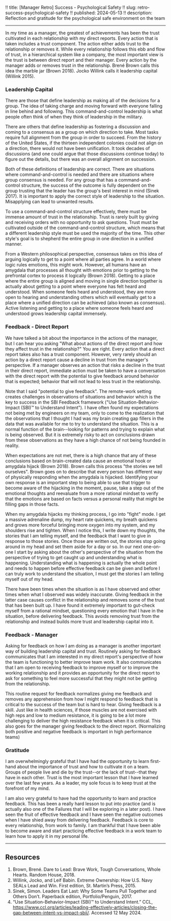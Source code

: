 !! title: [Manager Retro] Success - Psychological Safety 
!! slug: retro-success-psychological-safety
!! published: 2024-05-13
!! description: Reflection and gratitude for the psychological safe environment on the team

---

In my time as a manager, the greatest of achievements has been the trust cultivated in each
relationship with my direct reports. Every action that is taken includes a trust component. The
action either adds trust to the relationship or removes it. While every relationship follows this
ebb and flow of trust, in a hierarchical system like a company, the most important view is the trust
is between direct report and their manager. Every action by the manager adds or removes trust in the
relationship. Brené Brown calls this idea the marble jar (Brown 2018). Jocko Willink calls it
leadership capital (Willink 2015). 


### Leadership Capital

There are those that define leadership as making all of the decisions for a group. The idea of
taking charge and moving forward with everyone falling in line behind and following. This
command-and-control leadership is what people often think of when they think of leadership in the
military.

There are others that define leadership as fostering a discussion and coming to a consensus as a
group on which direction to take. Most tasks require full alignment from the group in order to
succeed. From the history of the United States, if the thirteen independent colonies could not align
on a direction, there would not have been unification. It took decades of discussions (and one could
argue that those discussions continue today) to figure out the details, but there was an overall
alignment on succession.

Both of these definitions of leadership are correct. There are situations where command-and-control
is needed and there are situations where group consensus is needed. For any group that has a
command-and-control structure, the success of the outcome is fully dependent on the group trusting
that the leader has the group's best interest in mind (Sinek 2017). It is important to apply the
correct style of leadership to the situation. Misapplying can lead to unwanted results.

To use a command-and-control structure effectively, there must be immense amount of trust in the
relationship. Trust is rarely built by giving and receiving orders with no opportunity to ask
questions. Trust must be cultivated outside of the command-and-control structure, which means that a
different leadership style must be used the majority of the time. This other style's goal is to
shepherd the entire group in one direction in a unified manner.

From a Western philosophical perspective, consensus takes on this idea of arguing logically to get
to a point where all parties agree. In a world where logic rules emotions, this might work. However,
all humans have an amygdala that processes all thought with emotions prior to getting to the
prefrontal cortex to process it logically (Brown 2018). Getting to a place where the entire group is
aligned and moving in single direction together is actually about getting to a point where everyone
has felt heard and understood. When someone feels heard and understood, they are more open to
hearing and understanding others which will eventually get to a place where a unified direction can
be achieved (also known as consensus). Active listening and getting to a place where someone feels
heard and understood grows leadership capital immensely. 


### Feedback - Direct Report

We have talked a bit about the importance in the actions of the manager, but I can hear you asking
"What about actions of the direct report and how they affect trust in the relationship?" You are
right. Every action that a direct report takes also has a trust component. However, very rarely
should an action by a direct report cause a decline in trust from the manager's perspective. If a
manager observes an action that risks a decline in the trust in their direct report, immediate
action must be taken to have a conversation with the direct report with the potential to give
feedback around behavior that is expected; behavior that will not lead to less trust in the
relationship.

Note that I said "potential to give feedback". The remote-work setting creates challenges in
observations of situations and behavior which is the key to success in the SBI Feedback framework
("Use Situation-Behavior-Impact (SBI)™ to Understand Intent"). I have often found my expectations
not being met by engineers on my team, only to come to the realization that the observations that I
thought I had was my brain creating gap fillers in the data that was available for me to try to
understand the situation. This is a normal function of the brain--looking for patterns and trying to
explain what is being observed. But it is extremely risky to act on conclusions drawn from these
observations as they have a high chance of not being founded in reality. 

When expectations are not met, there is a high chance that any of these conclusions based on
brain-created data cause an emotional hook or amygdala hijack (Brown 2018). Brown calls this process
"the stories we tell ourselves". Brown goes on to describe that every person has different way of
physically responding when the amygdala is hijacked. Identifying your own response is an important
step to being able to use that trigger to become aware of the hijacking in the moment, pause, take a
step out of the emotional thoughts and reevaluate from a more rational mindset to verify that the
emotions are based on facts versus a personal reality that might be filling gaps in those facts.

When my amygdala hijacks my thinking process, I go into "fight" mode. I get a massive adrenaline
dump, my heart rate quickens, my breath quickens and grows more forceful bringing more oxygen into
my system, and my shoulders rise and tighten. When I notice this, I write down my thoughts, the
stories that I am telling myself, and the feedback that I want to give in response to those stories.
Once those are written out, the stories stop going around in my head and set them aside for a day or
so. In our next one-on-one I start by asking about the other's perspective of the situation from the
perspective of trying to get caught up and understanding what is happening. Understanding what is
happening is actually the whole point and needs to happen before effective feedback can be given and
before I can truly work to understand the situation, I must get the stories I am telling myself out
of my head. 

There have been times when the situation is as I have observed and other times when what I observed
was widely inaccurate. Giving feedback in the latter case causes conflict in the relationship and
removes some of the trust that has been built up. I have found it extremely important to gut-check
myself from a rational mindset, questioning every emotion that I have in the situation, before
delivering feedback. This avoids removing trust from the relationship and instead builds more trust
and leadership capital into it.


### Feedback - Manager

Asking for feedback on how I am doing as a manager is another important way of building leadership
capital and trust. Routinely asking for feedback communicates that I am interested in my direct
report's perspective of how the team is functioning to better improve team work. It also
communicates that I am open to receiving feedback to improve myself or to improve the working
relationship and it provides an opportunity for the direct report to ask for something to feel more
successful that they might not be getting from the relationship.

This routine request for feedback normalizes giving me feedback and removes any apprehension from
how I might respond to feedback that is critical to the success of the team but is hard to hear.
Giving feedback is a skill. Just like in health sciences, if those muscles are not exercised with
high reps and low to medium resistance, it is going to be a lot more challenging to deliver the high
resistance feedback when it is critical. This also goes for the manager giving feedback to the
direct report. (Normalizing both positive and negative feedback is important in high performance
teams)


### Gratitude

I am overwhelmingly grateful that I have had the opportunity to learn first-hand about the
importance of trust and how to cultivate it on a team. Groups of people live and die by the
trust--or the lack of trust--that they have in each other. Trust is the most important lesson that I
have learned over the last few years. As a leader, my sole focus is to keep trust at the forefront
of my mind.

I am also very grateful to have had the opportunity to learn and practice feedback. This has been a
really hard lesson to put into practice (and is actually also one of the Failures that I will be
exploring in a later post). I have seen the fruit of effective feedback and I have seen the negative
outcomes when I have shied away from delivering feedback. Feedback is core to every relationship,
from work to family. I am thankful that I have been able to become aware and start practicing
effective feedback in a work team to learn how to apply it in my personal life.

---

## Resources

1. Brown, Brené. Dare to Lead: Brave Work, Tough Conversations, Whole Hearts. Random House, 2018.
2. Willink, Jocko, and Leif Babin. Extreme Ownership: How U.S. Navy SEALs Lead and Win. First edition, St. Martin’s Press, 2015.
3. Sinek, Simon. Leaders Eat Last: Why Some Teams Pull Together and Others Don’t. Paperback edition, Portfolio/Penguin, 2017.
4. “Use Situation-Behavior-Impact (SBI)™ to Understand Intent.” CCL, https://www.ccl.org/articles/leading-effectively-articles/closing-the-gap-between-intent-vs-impact-sbii/. Accessed 12 May 2024.
